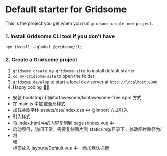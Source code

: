 # Default starter for Gridsome

This is the project you get when you run `gridsome create new-project`.

### 1. Install Gridsome CLI tool if you don't have

`npm install --global @gridsome/cli`

### 2. Create a Gridsome project

1. `gridsome create my-gridsome-site` to install default starter
2. `cd my-gridsome-site` to open the folder
3. `gridsome develop` to start a local dev server at `http://localhost:8080`
4. Happy coding 🎉🙌

- 安装 bootstrap 和@fortawesome/fontawesome-free npm 方式
- 在 main.js 中加载全局样式
- 加载谷歌字体 assets/css/index.css 中 @import 方式引入
- 引入样式
- 将 index.html 中的内容复制到 pages/index.vue 中
- 启动项目，访问正常，需要复制图片到 static/img/目录下，修改图片路径为/
- 将<nav>和<footer>标签放入 layouts/Default.vue 中，添加默认插槽<slot />
